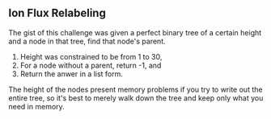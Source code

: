 ## Ion Flux Relabeling
The gist of this challenge was given a perfect binary tree of a certain height and a node in that tree, find that node's parent.

1. Height was constrained to be from 1 to 30,
2. For a node without a parent, return -1, and
3. Return the anwer in a list form.

The height of the nodes present memory problems if you try to write out the entire tree, so it's best to merely walk down the tree and keep only what you need in memory.
